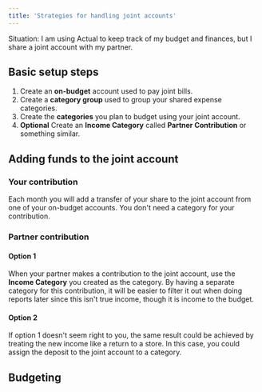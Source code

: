 ```yaml
---
title: 'Strategies for handling joint accounts'
---
```


Situation:  I am using Actual to keep track of my budget and finances, but I share a joint account with my partner.

## Basic setup steps
1. Create an **on-budget** account used to pay joint bills.
2. Create a **category group** used to group your shared expense categories.
3. Create the **categories** you plan to budget using your joint account.
4. **Optional** Create an **Income Category** called **Partner Contribution** or something similar.

## Adding funds to the joint account

### Your contribution

Each month you will add a transfer of your share to the joint account from one of your on-budget accounts.  You don't need a category for your contribution.  

### Partner contribution

#### Option 1

When your partner makes a contribution to the joint account, use the **Income Category** you created as the category.  By having a separate category for this contribution, it will be easier to filter it out when doing reports later since this isn't true income, though it is income to the budget.  

#### Option 2

If option 1 doesn't seem right to you, the same result could be achieved by treating the new income like a return to a store.  In this case, you could assign the deposit to the joint account to a category.

## Budgeting

